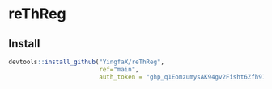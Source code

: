 # reThReg

## Install

```R
devtools::install_github("YingfaX/reThReg",
                         ref="main",
                         auth_token = "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")
```
